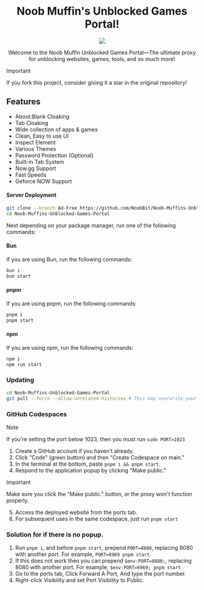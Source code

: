<div align="center">
    <h1>Noob Muffin's Unblocked Games Portal!</h1>
    <img src="https://avatars.githubusercontent.com/u/82334654?v=4">
    <p>Welcome to the Noob Muffin Unblocked Games Portal—The ultimate proxy for unblocking websites, games, tools, and so much more!</p>
</div>

> [!IMPORTANT]
> If you fork this project, consider giving it a star in the original repository!

## Features

- About:Blank Cloaking
- Tab Cloaking
- Wide collection of apps & games
- Clean, Easy to use UI
- Inspect Element
- Various Themes
- Password Protection (Optional)
- Built-in Tab System
- Now.gg Support
- Fast Speeds
- Geforce NOW Support

#### Server Deployment

```bash
git clone --branch Ad-Free https://github.com/NoobBit/Noob-Muffins-Unblocked-Games-Portal
cd Noob-Muffins-Unblocked-Games-Portal
```

Next depending on your package manager, run one of the following commands:

#### Bun

If you are using Bun, run the following commands:

```bash
bun i
bun start
```

#### pnpm

If you are using pnpm, run the following commands:

```bash
pnpm i
pnpm start
```

#### npm

If you are using npm, run the following commands:

```bash
npm i
npm run start
```

### Updating

```bash
cd Noob-Muffins-Unblocked-Games-Portal
git pull --force --allow-unrelated-histories # This may overwrite your local changes
```

### GitHub Codespaces

> [!NOTE]
> If you're setting the port below 1023, then you must run `sudo PORT=1023`

1. Create a GitHub account if you haven't already.
2. Click "Code" (green button) and then "Create Codespace on main."
3. In the terminal at the bottom, paste `pnpm i && pnpm start`.
4. Respond to the application popup by clicking "Make public."
> [!IMPORTANT]
> Make sure you click the "Make public." button, or the proxy won't function properly.
5. Access the deployed website from the ports tab.
6. For subsequent uses in the same codespace, just run `pnpm start`

### Solution for if there is no popup.

1. Run `pnpm i`, and before `pnpm start`, prepend `PORT=8080`, replacing 8080 with another port. For example, `PORT=6969 pnpm start`.
2. If this does not work then you can prepend `$env:PORT=8080;`, replacing 8080 with another port. For example, `$env:PORT=6969; pnpm start`
3. Go to the ports tab, Click Forward A Port, And type the port number.
4. Right-click Visibility and set Port Visibility to Public.